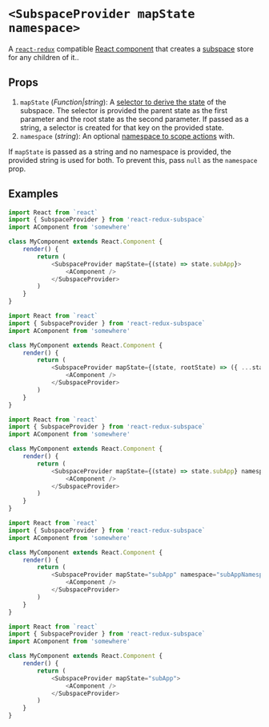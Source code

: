 # `<SubspaceProvider mapState namespace>`

A [`react-redux`](https://github.com/reactjs/react-redux) compatible [React component](https://facebook.github.io/react/docs/components-and-props.html) that creates a [subspace](/docs/api/subspace.md) store for any children of it..

## Props

1. `mapState` (_Function|string_): A [selector to derive the state](/docs/basics/CreatingSubspaces.md) of the subspace. The selector is provided the parent state as the first parameter and the root state as the second parameter.  If passed as a string, a selector is created for that key on the provided state.
2. `namespace` (_string_): An optional [namespace to scope actions](/docs/basics/Namespacing.md) with.

If `mapState` is passed as a string and no namespace is provided, the provided string is used for both. To prevent this, pass `null` as the `namespace` prop.


## Examples

```javascript
import React from `react`
import { SubspaceProvider } from 'react-redux-subspace`
import AComponent from 'somewhere'

class MyComponent extends React.Component {
    render() {
        return (
            <SubspaceProvider mapState={(state) => state.subApp}>
                <AComponent />
            </SubspaceProvider>
        )
    }
}
```

```javascript
import React from `react`
import { SubspaceProvider } from 'react-redux-subspace`
import AComponent from 'somewhere'

class MyComponent extends React.Component {
    render() {
        return (
            <SubspaceProvider mapState={(state, rootState) => ({ ...state.subApp, root: rootState })}>
                <AComponent />
            </SubspaceProvider>
        )
    }
}
```

```javascript
import React from `react`
import { SubspaceProvider } from 'react-redux-subspace`
import AComponent from 'somewhere'

class MyComponent extends React.Component {
    render() {
        return (
            <SubspaceProvider mapState={(state) => state.subApp} namespace="subApp">
                <AComponent />
            </SubspaceProvider>
        )
    }
}
```

```javascript
import React from `react`
import { SubspaceProvider } from 'react-redux-subspace`
import AComponent from 'somewhere'

class MyComponent extends React.Component {
    render() {
        return (
            <SubspaceProvider mapState="subApp" namespace="subAppNamespace">
                <AComponent />
            </SubspaceProvider>
        )
    }
}
```

```javascript
import React from `react`
import { SubspaceProvider } from 'react-redux-subspace`
import AComponent from 'somewhere'

class MyComponent extends React.Component {
    render() {
        return (
            <SubspaceProvider mapState="subApp">
                <AComponent />
            </SubspaceProvider>
        )
    }
}
```
